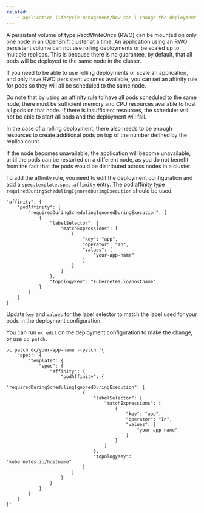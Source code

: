 ```yaml
---
related:
    - application-lifecycle-management/how-can-i-change-the-deployment-strategy-being-used.md
---
```


A persistent volume of type _ReadWriteOnce_ (RWO) can be mounted on only one node in an OpenShift cluster at a time. An application using an RWO persistent volume can not use rolling deployments or be scaled up to multiple replicas. This is because there is no guarantee, by default, that all pods will be deployed to the same node in the cluster.

If you need to be able to use rolling deployments or scale an application, and only have RWO persistent volumes available, you can set an affinity rule for pods so they will all be scheduled to the same node.

Do note that by using an affinity rule to have all pods scheduled to the same node, there must be sufficient memory and CPU resources available to host all pods on that node. If there is insufficient resources, the scheduler will not be able to start all pods and the deployment will fail.

In the case of a rolling deployment, there also needs to be enough resources to create additional pods on top of the number defined by the replica count.

If the node becomes unavailable, the application will become unavailable, until the pods can be restarted on a different node, as you do not benefit from the fact that the pods would be distributed across nodes in a cluster.

To add the affinity rule, you need to edit the deployment configuration and add a ``spec.template.spec.affinity`` entry.  The pod affinity type ``requiredDuringSchedulingIgnoredDuringExecution`` should be used.

```
"affinity": {
    "podAffinity": {
        "requiredDuringSchedulingIgnoredDuringExecution": [
            {
                "labelSelector": {
                    "matchExpressions": [
                        {
                            "key": "app",
                            "operator": "In",
                            "values": [
                                "your-app-name"
                            ]
                        }
                    ]
                },
                "topologyKey": "kubernetes.io/hostname"
            }
        ]
    }
}
```

Update ``key`` and ``values`` for the label selector to match the label used for your pods in the deployment configuration.

You can run ``oc edit`` on the deployment configuration to make the change, or use ``oc patch``.

```
oc patch dc/your-app-name --patch '{
    "spec": {
        "template": {
            "spec": {
                "affinity": {
                    "podAffinity": {
                        "requiredDuringSchedulingIgnoredDuringExecution": [
                            {
                                "labelSelector": {
                                    "matchExpressions": [
                                        {
                                            "key": "app",
                                            "operator": "In",
                                            "values": [
                                                "your-app-name"
                                            ]
                                        }
                                    ]
                                },
                                "topologyKey": "kubernetes.io/hostname"
                            }
                        ]
                    }
                }
            }
        }
    }
}'
```
